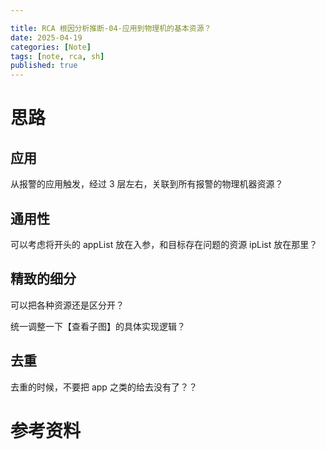 ```yaml
---

title: RCA 根因分析推断-04-应用到物理机的基本资源？
date: 2025-04-19
categories: [Note]
tags: [note, rca, sh]
published: true
---
```


# 思路

## 应用

从报警的应用触发，经过 3 层左右，关联到所有报警的物理机器资源？

## 通用性

可以考虑将开头的 appList 放在入参，和目标存在问题的资源 ipList 放在那里？

## 精致的细分

可以把各种资源还是区分开？

统一调整一下【查看子图】的具体实现逻辑？

## 去重

去重的时候，不要把 app 之类的给去没有了？？



# 参考资料


